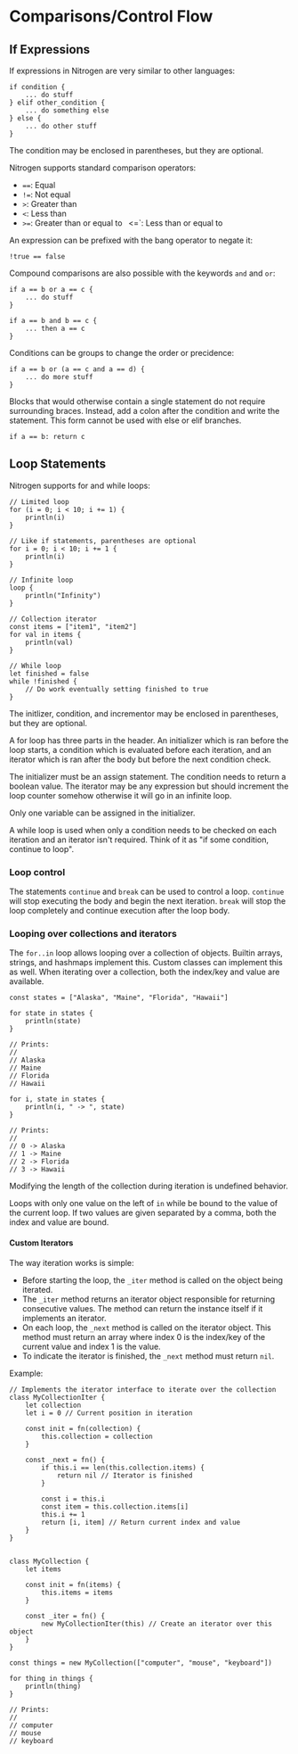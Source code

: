 # Comparisons/Control Flow

## If Expressions
If expressions in Nitrogen are very similar to other languages:

```
if condition {
    ... do stuff
} elif other_condition {
    ... do something else
} else {
    ... do other stuff
}
```

The condition may be enclosed in parentheses, but they are optional.

Nitrogen supports standard comparison operators:

- `==`: Equal
- `!=`: Not equal
- `>`: Greater than
- `<`: Less than
- `>=`: Greater than or equal to ` `<=`: Less than or equal to

An expression can be prefixed with the bang operator to negate it:

```
!true == false
```

Compound comparisons are also possible with the keywords `and` and `or`:

```
if a == b or a == c {
    ... do stuff
}

if a == b and b == c {
    ... then a == c
}
```

Conditions can be groups to change the order or precidence:

```
if a == b or (a == c and a == d) {
    ... do more stuff
}
```

Blocks that would otherwise contain a single statement do not require
surrounding braces. Instead, add a colon after the condition and write the
statement. This form cannot be used with else or elif branches.

```
if a == b: return c
```

## Loop Statements

Nitrogen supports for and while loops:

```
// Limited loop
for (i = 0; i < 10; i += 1) {
    println(i)
}

// Like if statements, parentheses are optional
for i = 0; i < 10; i += 1 {
    println(i)
}

// Infinite loop
loop {
    println("Infinity")
}

// Collection iterator
const items = ["item1", "item2"]
for val in items {
    println(val)
}

// While loop
let finished = false
while !finished {
    // Do work eventually setting finished to true
}
```

The initlizer, condition, and incrementor may be enclosed in parentheses, but
they are optional.

A for loop has three parts in the header. An initializer which is ran before the
loop starts, a condition which is evaluated before each iteration, and an
iterator which is ran after the body but before the next condition check.

The initializer must be an assign statement. The condition needs to return a
boolean value. The iterator may be any expression but should increment the loop
counter somehow otherwise it will go in an infinite loop.

Only one variable can be assigned in the initializer.

A while loop is used when only a condition needs to be checked on each iteration
and an iterator isn't required. Think of it as "if some condition, continue to
loop".

### Loop control

The statements `continue` and `break` can be used to control a loop. `continue`
will stop executing the body and begin the next iteration. `break` will stop the
loop completely and continue execution after the loop body.

### Looping over collections and iterators

The `for..in` loop allows looping over a collection of objects. Builtin arrays,
strings, and hashmaps implement this. Custom classes can implement this as well.
When iterating over a collection, both the index/key and value are available.

```
const states = ["Alaska", "Maine", "Florida", "Hawaii"]

for state in states {
    println(state)
}

// Prints:
//
// Alaska
// Maine
// Florida
// Hawaii

for i, state in states {
    println(i, " -> ", state)
}

// Prints:
//
// 0 -> Alaska
// 1 -> Maine
// 2 -> Florida
// 3 -> Hawaii
```

Modifying the length of the collection during iteration is undefined behavior.

Loops with only one value on the left of `in` while be bound to the value of the
current loop. If two values are given separated by a comma, both the index and
value are bound.

#### Custom Iterators

The way iteration works is simple:

- Before starting the loop, the `_iter` method is called on the object being
  iterated.
- The `_iter` method returns an iterator object responsible for returning
  consecutive values. The method can return the instance itself if it implements
  an iterator.
- On each loop, the `_next` method is called on the iterator object. This method
  must return an array where index 0 is the index/key of the current value and
  index 1 is the value.
- To indicate the iterator is finished, the `_next` method must return `nil`.

Example:

```
// Implements the iterator interface to iterate over the collection
class MyCollectionIter {
    let collection
    let i = 0 // Current position in iteration

    const init = fn(collection) {
        this.collection = collection
    }

    const _next = fn() {
        if this.i == len(this.collection.items) {
            return nil // Iterator is finished
        }

        const i = this.i
        const item = this.collection.items[i]
        this.i += 1
        return [i, item] // Return current index and value
    }
}


class MyCollection {
    let items

    const init = fn(items) {
        this.items = items
    }

    const _iter = fn() {
        new MyCollectionIter(this) // Create an iterator over this object
    }
}

const things = new MyCollection(["computer", "mouse", "keyboard"])

for thing in things {
    println(thing)
}

// Prints:
//
// computer
// mouse
// keyboard
```
